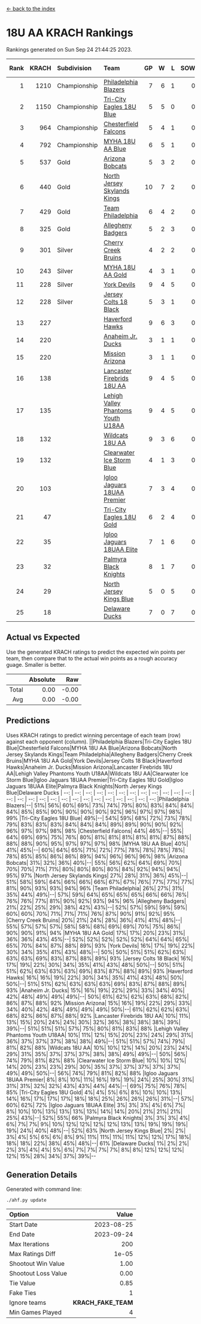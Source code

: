 [<- back to the index](readme.md)
# 18U AA KRACH Rankings
Rankings generated on Sun Sep 24 21:44:25 2023.

Rank|KRACH|Subdivision|Team|GP|W|L|SOW|SOL|T|SoS|Exp Wins|Win Diff
---:|---:|:---|:---|---:|---:|---:|---:|---:|---:|---:|---:|---:
1|1210|Championship|[Philadelphia Blazers](https://gamesheetstats.com/seasons/3659/teams/140765/schedule)|7|6|1|0|0|0|373|6.8|-0.0
2|1150|Championship|[Tri-City Eagles 18U Blue](https://gamesheetstats.com/seasons/3659/teams/140769/schedule)|5|5|0|0|0|0|168|5.9|0.0
3|964|Championship|[Chesterfield Falcons](https://gamesheetstats.com/seasons/3659/teams/143454/schedule)|5|4|1|0|0|0|459|4.8|-0.0
4|792|Championship|[MYHA 18U AA Blue](https://gamesheetstats.com/seasons/3659/teams/140759/schedule)|6|5|1|0|0|0|262|5.8|-0.0
5|537|Gold|[Arizona Bobcats](https://gamesheetstats.com/seasons/3659/teams/143450/schedule)|5|3|2|0|0|0|547|3.8|-0.0
6|440|Gold|[North Jersey Skylands Kings](https://gamesheetstats.com/seasons/3659/teams/140763/schedule)|10|7|2|0|0|1|277|8.7|0.0
7|429|Gold|[Team Philadelphia](https://gamesheetstats.com/seasons/3659/teams/140768/schedule)|6|4|2|0|0|0|387|4.8|-0.0
8|325|Gold|[Allegheny Badgers](https://gamesheetstats.com/seasons/3659/teams/143448/schedule)|5|2|3|0|0|0|591|2.8|-0.0
9|301|Silver|[Cherry Creek Bruins](https://gamesheetstats.com/seasons/3659/teams/143451/schedule)|4|2|2|0|0|0|486|2.9|0.0
10|243|Silver|[MYHA 18U AA Gold](https://gamesheetstats.com/seasons/3659/teams/140760/schedule)|4|3|1|0|0|0|128|3.9|0.0
11|228|Silver|[York Devils](https://gamesheetstats.com/seasons/3659/teams/140772/schedule)|9|4|5|0|0|0|473|4.8|-0.0
12|228|Silver|[Jersey Colts 18 Black](https://gamesheetstats.com/seasons/3659/teams/140756/schedule)|5|3|1|0|0|1|148|4.7|0.0
13|227||[Haverford Hawks](https://gamesheetstats.com/seasons/3659/teams/140752/schedule)|9|6|3|0|0|0|216|6.9|0.0
14|220||[Anaheim Jr. Ducks](https://gamesheetstats.com/seasons/3659/teams/143456/schedule)|3|1|1|0|0|1|220|2.7|0.0
15|220||[Mission Arizona](https://gamesheetstats.com/seasons/3659/teams/143449/schedule)|3|1|1|0|0|1|220|2.7|0.0
16|138||[Lancaster Firebrids 18U AA](https://gamesheetstats.com/seasons/3659/teams/140757/schedule)|9|4|5|0|0|0|371|4.9|0.0
17|135||[Lehigh Valley Phantoms Youth U18AA](https://gamesheetstats.com/seasons/3659/teams/140758/schedule)|9|4|5|0|0|0|202|4.9|0.0
18|132||[Wildcats 18U AA](https://gamesheetstats.com/seasons/3659/teams/140771/schedule)|9|3|6|0|0|0|354|3.9|0.0
19|132||[Clearwater Ice Storm Blue](https://gamesheetstats.com/seasons/3659/teams/143452/schedule)|4|1|3|0|0|0|395|1.8|-0.0
20|103||[Igloo Jaguars 18UAA Premier](https://gamesheetstats.com/seasons/3659/teams/140755/schedule)|7|3|4|0|0|0|317|3.9|0.0
21|47||[Tri-City Eagles 18U Gold](https://gamesheetstats.com/seasons/3659/teams/140770/schedule)|6|2|4|0|0|0|123|2.9|0.0
22|35||[Igloo Jaguars 18UAA Elite](https://gamesheetstats.com/seasons/3659/teams/140753/schedule)|7|1|6|0|0|0|196|1.9|0.0
23|32||[Palmyra Black Knights](https://gamesheetstats.com/seasons/3659/teams/140764/schedule)|8|1|7|0|0|0|211|1.9|0.0
24|29||[North Jersey Kings Blue](https://gamesheetstats.com/seasons/3659/teams/140762/schedule)|5|0|5|0|0|0|295|0.9|0.0
25|18||[Delaware Ducks](https://gamesheetstats.com/seasons/3659/teams/140751/schedule)|7|0|7|0|0|0|325|0.9|0.0

## Actual vs Expected
Use the generated KRACH ratings to predict the expected win points per team, then compare that to the actual win points as a rough accuracy guage. Smaller is better.

||Absolute|Raw
|---:|---:|---:
|Total|0.00|-0.00
|Avg|0.00|-0.00

## Predictions
Uses KRACH ratings to predict winning percentage of each team (row) against each opponent (column).
||Philadelphia Blazers|Tri-City Eagles 18U Blue|Chesterfield Falcons|MYHA 18U AA Blue|Arizona Bobcats|North Jersey Skylands Kings|Team Philadelphia|Allegheny Badgers|Cherry Creek Bruins|MYHA 18U AA Gold|York Devils|Jersey Colts 18 Black|Haverford Hawks|Anaheim Jr. Ducks|Mission Arizona|Lancaster Firebrids 18U AA|Lehigh Valley Phantoms Youth U18AA|Wildcats 18U AA|Clearwater Ice Storm Blue|Igloo Jaguars 18UAA Premier|Tri-City Eagles 18U Gold|Igloo Jaguars 18UAA Elite|Palmyra Black Knights|North Jersey Kings Blue|Delaware Ducks
| --: | --: | --: | --: | --: | --: | --: | --: | --: | --: | --: | --: | --: | --: | --: | --: | --: | --: | --: | --: | --: | --: | --: | --: | --: | --: 
|Philadelphia Blazers|--| 51%| 56%| 60%| 69%| 73%| 74%| 79%| 80%| 83%| 84%| 84%| 84%| 85%| 85%| 90%| 90%| 90%| 90%| 92%| 96%| 97%| 97%| 98%| 99%
|Tri-City Eagles 18U Blue| 49%|--| 54%| 59%| 68%| 72%| 73%| 78%| 79%| 83%| 83%| 83%| 84%| 84%| 84%| 89%| 89%| 90%| 90%| 92%| 96%| 97%| 97%| 98%| 98%
|Chesterfield Falcons| 44%| 46%|--| 55%| 64%| 69%| 69%| 75%| 76%| 80%| 81%| 81%| 81%| 81%| 81%| 87%| 88%| 88%| 88%| 90%| 95%| 97%| 97%| 97%| 98%
|MYHA 18U AA Blue| 40%| 41%| 45%|--| 60%| 64%| 65%| 71%| 72%| 77%| 78%| 78%| 78%| 78%| 78%| 85%| 85%| 86%| 86%| 89%| 94%| 96%| 96%| 96%| 98%
|Arizona Bobcats| 31%| 32%| 36%| 40%|--| 55%| 56%| 62%| 64%| 69%| 70%| 70%| 70%| 71%| 71%| 80%| 80%| 80%| 80%| 84%| 92%| 94%| 94%| 95%| 97%
|North Jersey Skylands Kings| 27%| 28%| 31%| 36%| 45%|--| 51%| 58%| 59%| 64%| 66%| 66%| 66%| 67%| 67%| 76%| 77%| 77%| 77%| 81%| 90%| 93%| 93%| 94%| 96%
|Team Philadelphia| 26%| 27%| 31%| 35%| 44%| 49%|--| 57%| 59%| 64%| 65%| 65%| 65%| 66%| 66%| 76%| 76%| 76%| 77%| 81%| 90%| 92%| 93%| 94%| 96%
|Allegheny Badgers| 21%| 22%| 25%| 29%| 38%| 42%| 43%|--| 52%| 57%| 59%| 59%| 59%| 60%| 60%| 70%| 71%| 71%| 71%| 76%| 87%| 90%| 91%| 92%| 95%
|Cherry Creek Bruins| 20%| 21%| 24%| 28%| 36%| 41%| 41%| 48%|--| 55%| 57%| 57%| 57%| 58%| 58%| 68%| 69%| 69%| 70%| 75%| 86%| 90%| 90%| 91%| 94%
|MYHA 18U AA Gold| 17%| 17%| 20%| 23%| 31%| 36%| 36%| 43%| 45%|--| 52%| 52%| 52%| 52%| 52%| 64%| 64%| 65%| 65%| 70%| 84%| 87%| 88%| 89%| 93%
|York Devils| 16%| 17%| 19%| 22%| 30%| 34%| 35%| 41%| 43%| 48%|--| 50%| 50%| 51%| 51%| 62%| 63%| 63%| 63%| 69%| 83%| 87%| 88%| 89%| 93%
|Jersey Colts 18 Black| 16%| 17%| 19%| 22%| 30%| 34%| 35%| 41%| 43%| 48%| 50%|--| 50%| 51%| 51%| 62%| 63%| 63%| 63%| 69%| 83%| 87%| 88%| 89%| 93%
|Haverford Hawks| 16%| 16%| 19%| 22%| 30%| 34%| 35%| 41%| 43%| 48%| 50%| 50%|--| 51%| 51%| 62%| 63%| 63%| 63%| 69%| 83%| 87%| 88%| 89%| 93%
|Anaheim Jr. Ducks| 15%| 16%| 19%| 22%| 29%| 33%| 34%| 40%| 42%| 48%| 49%| 49%| 49%|--| 50%| 61%| 62%| 62%| 63%| 68%| 82%| 86%| 87%| 88%| 92%
|Mission Arizona| 15%| 16%| 19%| 22%| 29%| 33%| 34%| 40%| 42%| 48%| 49%| 49%| 49%| 50%|--| 61%| 62%| 62%| 63%| 68%| 82%| 86%| 87%| 88%| 92%
|Lancaster Firebrids 18U AA| 10%| 11%| 13%| 15%| 20%| 24%| 24%| 30%| 32%| 36%| 38%| 38%| 38%| 39%| 39%|--| 51%| 51%| 51%| 57%| 75%| 80%| 81%| 83%| 88%
|Lehigh Valley Phantoms Youth U18AA| 10%| 11%| 12%| 15%| 20%| 23%| 24%| 29%| 31%| 36%| 37%| 37%| 37%| 38%| 38%| 49%|--| 51%| 51%| 57%| 74%| 79%| 81%| 82%| 88%
|Wildcats 18U AA| 10%| 10%| 12%| 14%| 20%| 23%| 24%| 29%| 31%| 35%| 37%| 37%| 37%| 38%| 38%| 49%| 49%|--| 50%| 56%| 74%| 79%| 81%| 82%| 88%
|Clearwater Ice Storm Blue| 10%| 10%| 12%| 14%| 20%| 23%| 23%| 29%| 30%| 35%| 37%| 37%| 37%| 37%| 37%| 49%| 49%| 50%|--| 56%| 74%| 79%| 81%| 82%| 88%
|Igloo Jaguars 18UAA Premier|  8%|  8%| 10%| 11%| 16%| 19%| 19%| 24%| 25%| 30%| 31%| 31%| 31%| 32%| 32%| 43%| 43%| 44%| 44%|--| 69%| 75%| 76%| 78%| 85%
|Tri-City Eagles 18U Gold|  4%|  4%|  5%|  6%|  8%| 10%| 10%| 13%| 14%| 16%| 17%| 17%| 17%| 18%| 18%| 25%| 26%| 26%| 26%| 31%|--| 57%| 60%| 62%| 72%
|Igloo Jaguars 18UAA Elite|  3%|  3%|  3%|  4%|  6%|  7%|  8%| 10%| 10%| 13%| 13%| 13%| 13%| 14%| 14%| 20%| 21%| 21%| 21%| 25%| 43%|--| 52%| 55%| 66%
|Palmyra Black Knights|  3%|  3%|  3%|  4%|  6%|  7%|  7%|  9%| 10%| 12%| 12%| 12%| 12%| 13%| 13%| 19%| 19%| 19%| 19%| 24%| 40%| 48%|--| 52%| 63%
|North Jersey Kings Blue|  2%|  2%|  3%|  4%|  5%|  6%|  6%|  8%|  9%| 11%| 11%| 11%| 11%| 12%| 12%| 17%| 18%| 18%| 18%| 22%| 38%| 45%| 48%|--| 61%
|Delaware Ducks|  1%|  2%|  2%|  2%|  3%|  4%|  4%|  5%|  6%|  7%|  7%|  7%|  7%|  8%|  8%| 12%| 12%| 12%| 12%| 15%| 28%| 34%| 37%| 39%|--

## Generation Details

Generated with command line:
```
./ahf.py update
```

| Option | Value |
| :----- | ----: |
| Start Date | 2023-08-25 |
| End Date | 2023-09-24 |
| Max Iterations | 200 |
| Max Ratings Diff | 1e-05 |
| Shootout Win Value | 1.00 |
| Shootout Loss Value | 0.00 |
| Tie Value | 0.85 |
| Fake Ties | 1 |
| Ignore teams | __KRACH_FAKE_TEAM__ |
| Min Games Played | 4 |

